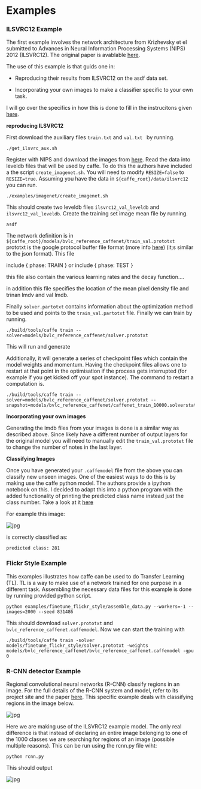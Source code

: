 Examples
===

### ILSVRC12 Example

The first example involves the network architecture from Krizhevsky et el submitted to Advances in Neural Information Processing Systems (NIPS) 2012 (ILSVRC12). The original paper is avablable [here](http://papers.nips.cc/paper/4824-imagenet-classification-with-deep-convolutional-neural-networks).

The use of this example is that guids one in:

* Reproducing their results from ILSVRC12 on the asdf data set.

* Incorporating your own images to make a classifier specific to your own task.

I will go over the specifics in how this is done to fill in the instrucitons given [here](http://caffe.berkeleyvision.org/gathered/examples/imagenet.html).


**reproducing ILSVRC12**

First download the auxiliary files ```train.txt``` and ```val.txt ``` by running.

```
./get_ilsvrc_aux.sh
```

Register with NIPS and download the images from [here](google.com). Read the data into leveldb files that will be used by caffe. To do this the authors have included a the script ```create_imagenet.sh```. You will need to modify ```RESIZE=false``` to ```RESIZE=true```. Assuming you have the data in ```${caffe_root}/data/ilsvrc12``` you can run.

```
./examples/imagenet/create_imagenet.sh
```

This should create two leveldb files ```ilsvrc12_val_leveldb``` and ```ilsvrc12_val_leveldb```. Create the training set image mean file by running.

```
asdf
```

The network definition is in ```${caffe_root}/models/bvlc_reference_caffenet/train_val.prototxt``` prototxt is the google protocol buffer file format (more info [here]()) (it;s similar to the json format). This file 


include { phase: TRAIN } or include { phase: TEST } 

this file also contain the various learning rates and the decay function....

in addition this file specifies the location of the mean pixel density file and trinan lmdv and val lmdb. 

Finally ```solver.partotxt``` contains information about the optimization method to be used and points to the ```train_val.partotxt``` file. Finally we can train by running.

```
./build/tools/caffe train --solver=models/bvlc_reference_caffenet/solver.prototxt
```

This will run and generate 

Additionally, it will generate a series of checkpoint files which contain the model weights and momentum. Having the checkpoint files allows one to restart at that point in the optimisation if the process gets interrupted (for example if you get kicked off your spot instance). The command to restart a computation is.

```
./build/tools/caffe train --solver=models/bvlc_reference_caffenet/solver.prototxt --snapshot=models/bvlc_reference_caffenet/caffenet_train_10000.solverstate
```

**Incorporating your own images**

Generating the lmdb files from your images is done is a similar way as described above. Since likely have a different number of output layers for the original model you will need to manually edit the ```train_val.prototet``` file to change the number of notes in the last layer.


**Classifying Images**

Once you have generated your ```.caffemodel``` file from the above you can classify new unseen images. One of the easiest ways  to do this is by making use the caffe python model. The authors provide a ipython notebook on this. I decided to adapt this into a python program with the added functionality of printing the predicted class name instead just the class number. Take a look at it [here](/class.py)

For example this image:

![jpg](https://raw.githubusercontent.com/JBed/Fire_Findr/master/2_Examples/cat.jpg)

is correctly classified as:

```
predicted class: 281
```

### Flickr Style Example

This examples illustrates how caffe can be used to do Transfer Learning (TL). TL is a way to make use of a network trained for one purpose in a different task. Assembling the necessary data files for this example is done by running provided python script.

```
python examples/finetune_flickr_style/assemble_data.py --workers=-1 --images=2000 --seed 831486
```

This should download ```solver.prototxt``` and ```bvlc_reference_caffenet.caffemodel```. Now we can start the training with

```
./build/tools/caffe train -solver models/finetune_flickr_style/solver.prototxt -weights models/bvlc_reference_caffenet/bvlc_reference_caffenet.caffemodel -gpu 0
```


### R-CNN detector Example

Regional convolutional neural networks (R-CNN) classify regions in an image. For the full details of the R-CNN system and model, refer to its project site and the paper [here](https://github.com/rbgirshick/rcnn). This specific example deals with classifying regions in the image below.

![jpg](https://raw.githubusercontent.com/JBed/Fire_Findr/master/2_Examples/fish-bike.jpg)

Here we are making use of the ILSVRC12 example model. The only real difference is that instead of declaring an entire image belonging to one of the 1000 classes we are searching for regions of an image (possible multiple reasons). This can be run using the rcnn.py file wiht:

```
python rcnn.py
```

This should output

![jpg](https://raw.githubusercontent.com/JBed/Fire_Findr/master/2_Examples/fish-bike-detected.jpg)


